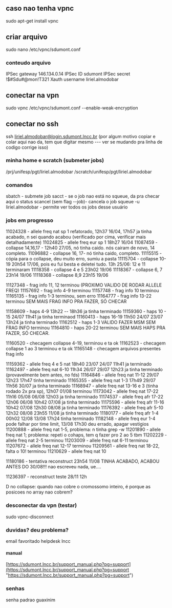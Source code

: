 ## caso nao tenha vpnc

sudo apt-get install vpnc
##  criar arquivo

sudo nano /etc/vpnc/sdumont.conf
### conteudo arquivo

IPSec gateway 146.134.0.14
IPSec ID sdumont
IPSec secret !$#Sdu#@mon!T321
Xauth username liriel.almodobar
## conectar na vpn

sudo vpnc /etc/vpnc/sdumont.conf --enable-weak-encryption
## conectar no ssh

ssh liriel.almodobar@login.sdumont.lncc.br (por algum motivo copiar e colar aqui nao da, tem que digitar mesmo --- ver se mudando pra linha de codigo corrige isso)

### minha home e scratch (submeter jobs)

/prj/unifesp/pgt/liriel.almodobar
/scratch/unifesp/pgt/liriel.almodobar
### comandos

sbatch - submete job
sacct - se o job nao está no squeue, da pra checar aqui o status 
scancel  (sem flag --job)- cancela o job
squeue -u liriel.almodobar - permite ver todos os jobs desse usuário

### jobs em progresso


11024328 - allele freq nat sp 1 refatorado, 12h37 16/04, 17h57 ja tinha acabado, n sei quando acabou (verificado por cima, verificar mais detalhadamente)
11024825 - allele freq eur sp 1 18h27 16/04
11087459 - collapse 14,16,17 - 12h40 27/05, nó tinha caido. nós cairam de novo, 14 completo.
11096882 - collapse 16, 17- nó tinha caido, completo.
11115515 - cópia para o collapse, deu muito erro, sumiu a pasta
11115704 - collapse 10-19 20h54 17/06, pois eu fui besta e deletei tudo. 13h 25/06: 12 e 11 terminaram
11118358 - collapse 4 e 5 23h02 19/06
11118367 - collapse 6, 7 23h14 19/06
11118368 - collapse 8,9 23h15 19/06


11127348 - frag info 11, 12 terminou (PROXIMO VALIDO DE RODAR ALLELE FREQ)
11157692 - frag info 4-9 terminou
11157748 - frag info 10 terminou
11165135 - frag info 1-3 terminou, sem erro
11164777 - frag info 13-22 terminou
SEM MAIS FRAG INFO PRA FAZER, SÓ CHECAR

11158609 - haps 4-9 13h22 -- 18h36 ja tinha terminado
11159360 - haps 10 - 15 24/07 11h41 ja tinha terminaod
11160413 - haps 16-19 11h50 24/07 23/07 13h24 ja tinha terminado
11162512 - haps 1-3  VALIDO FAZER MSM SEM FRAG INFO terminou
11164810 - haps 20-22 terminou
SEM MAIS HAPS PRA FAZER, SÓ CHECAR.


11160520 - checagem collapse 4-19, terminou e ta ok
11162523 - checagem collapse 1 ao 3 terminou e ta ok
11165148 - checagem arquivos presentes frag info


11159362 - allele freq 4 e 5 nat 18h40 23/07  24/07 11h41 ja terminado
11162497 - allele freq nat 6-10 11h34 26/07  29/07 12h23 ja tinha terminado (provavelmente bem antes, no fds)
11164846 - allele freq nat 11-12 29/07 12h23 17h47 tinha terminado
11165355 - allele freq nat 1-3 17h49 29/07 11h56 30/07 ja tinha terminado
11168947 - allele freq nat 13-16 e 3 (tinha rodado 2x pra sp), 12h07 01/08 terminou
11173042 - allele freq nat 17-22 11h16  05/08 06/08 12h03 ja tinha terminado
11174537 - allele freq afr 17-22 12h06 06/08 10h42 07/08 ja tinha terminado
11175596 - allele freq afr 11-16 10h42 07/08 12h30 08/08 ja tinha terminado
11176392  - allele freq afr 5-10 12h32 08/08 23h55 11/08 ja tinha terminado
11180177 - allele freq afr 1-4 00h02 12/08 13/08 17h24 tinha terminado
11182148 - allele freq eur 1-4 pode falhar por time limit, 13/08 17h30 deu errado, apagar vestigios
11200888 - allele freq nat 1-5, problema: n tinha grep -w
11201890 - allele freq nat 1; problema: repeti o cohaps, tem q fazer pro 2 ao 5 tbm
11202229 - allele freq nat 2-5 terminou
11203009 - allele freq nat 6-11 terminou
11207672 - allele freq nat 12-17 terminou
11209561 - allele freq nat 18-22, falta o 10!  terminou
11210629 - allele freq nat 10

11180186 - tentativa reconstruct 23h54 11/08 TINHA ACABADO, ACABOU ANTES DO 30/08!!! nao escreveu nada, ue....

11236397 - reconstruct teste 28/11 12h

D no collapse: quando nao cobre o cromossomo inteiro, é porque as posicoes no array nao cobrem?
### desconectar da vpn (testar)

sudo vpnc-disconnect

### duvidas? deu problema?

email favoritado helpdesk lncc
#### manual 

[https://sdumont.lncc.br/support_manual.php?pg=support](https://sdumont.lncc.br/support_manual.php?pg=support "https://sdumont.lncc.br/support_manual.php?pg=support")

### senhas

senha padrao guaxinim
